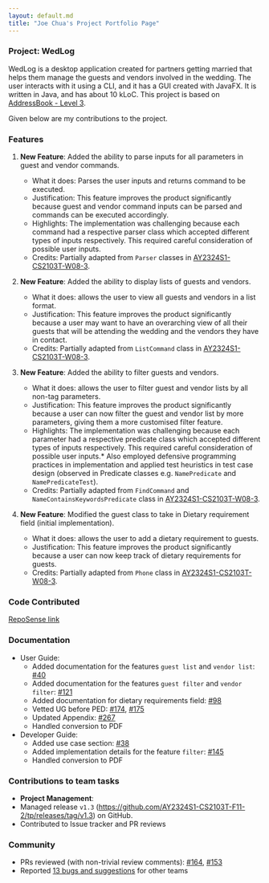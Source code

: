 ```yaml
---
layout: default.md
title: "Joe Chua's Project Portfolio Page"
---
```


### Project: WedLog

WedLog is a desktop application created for partners getting married that helps them manage the guests and vendors involved in the wedding. The user interacts with it using a CLI, and it has a GUI created with JavaFX. It is written in Java, and has about 10 kLoC. This project is based on [AddressBook - Level 3](https://se-education.org/addressbook-level3/).

Given below are my contributions to the project.

### Features
1. **New Feature**: Added the ability to parse inputs for all parameters in guest and vendor commands.
    * What it does: Parses the user inputs and returns command to be executed.
    * Justification: This feature improves the product significantly because guest and vendor command inputs can be parsed and commands can be executed accordingly.
    * Highlights: The implementation was challenging because each command had a respective parser class which accepted different types of inputs respectively. This required careful consideration of possible user inputs.
    * Credits: Partially adapted from `Parser` classes in [AY2324S1-CS2103T-W08-3](https://github.com/AY2324S1-CS2103T-W08-3/tp/).

2. **New Feature**: Added the ability to display lists of guests and vendors.
    * What it does: allows the user to view all guests and vendors in a list format.
    * Justification: This feature improves the product significantly because a user may want to have an overarching view of all their guests that will be attending the wedding and the vendors they have in contact.
    * Credits: Partially adapted from `ListCommand` class in [AY2324S1-CS2103T-W08-3](https://github.com/AY2324S1-CS2103T-W08-3/tp/).

3. **New Feature**: Added the ability to filter guests and vendors.
    * What it does: allows the user to filter guest and vendor lists by all non-tag parameters.
    * Justification: This feature improves the product significantly because a user can now filter the guest and vendor list by more parameters, giving them a more customised filter feature.
    * Highlights: The implementation was challenging because each parameter had a respective predicate class which accepted different types of inputs respectively. This required careful consideration of possible user inputs.* 
      Also employed defensive programming practices in implementation and applied test heuristics in test case design (observed in Predicate classes e.g. `NamePredicate` and `NamePredicateTest`).
    * Credits: Partially adapted from `FindCommand` and `NameContainsKeywordsPredicate` class in [AY2324S1-CS2103T-W08-3](https://github.com/AY2324S1-CS2103T-W08-3/tp/).

4. **New Feature**: Modified the guest class to take in Dietary requirement field (initial implementation).
    * What it does: allows the user to add a dietary requirement to guests.
    * Justification: This feature improves the product significantly because a user can now keep track of dietary requirements for guests.
    * Credits: Partially adapted from `Phone` class in [AY2324S1-CS2103T-W08-3](https://github.com/AY2324S1-CS2103T-W08-3/tp/).

### Code Contributed
[RepoSense link](https://nus-cs2103-ay2324s1.github.io/tp-dashboard/?search=wasjoe1&breakdown=false&sort=groupTitle%20dsc&sortWithin=title&since=2023-09-22&timeframe=commit&mergegroup=&groupSelect=groupByRepos)

### Documentation
* User Guide:
    * Added documentation for the features `guest list` and `vendor list`: [\#40](https://github.com/AY2324S1-CS2103T-F11-2/tp/pull/40/)
    * Added documentation for the features `guest filter` and `vendor filter`: [\#121](https://github.com/AY2324S1-CS2103T-F11-2/tp/pull/121)
    * Added documentation for dietary requirements field: [\#98](https://github.com/AY2324S1-CS2103T-F11-2/tp/pull/98)
    * Vetted UG before PED: [\#174](https://github.com/AY2324S1-CS2103T-F11-2/tp/pull/174), [\#175](https://github.com/AY2324S1-CS2103T-F11-2/tp/pull/175)
    * Updated Appendix: [\#267](https://github.com/AY2324S1-CS2103T-F11-2/tp/pull/267)
    * Handled conversion to PDF
* Developer Guide:
    * Added use case section: [\#38](https://github.com/AY2324S1-CS2103T-F11-2/tp/pull/38)
    * Added implementation details for the feature `filter`: [\#145](https://github.com/AY2324S1-CS2103T-F11-2/tp/pull/145)
    * Handled conversion to PDF

### Contributions to team tasks
* **Project Management**:
* Managed release `v1.3` (https://github.com/AY2324S1-CS2103T-F11-2/tp/releases/tag/v1.3) on GitHub.
* Contributed to Issue tracker and PR reviews

### Community
* PRs reviewed (with non-trivial review comments): [\#164](https://github.com/AY2324S1-CS2103T-F11-2/tp/pull/164), [\#153](https://github.com/AY2324S1-CS2103T-F11-2/tp/pull/153)
* Reported [13 bugs and suggestions](https://github.com/wasjoe1/ped/issues) for other teams
